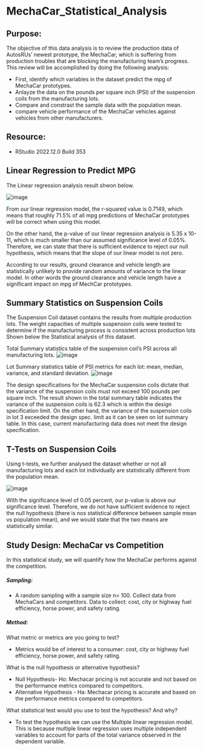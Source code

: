 # MechaCar_Statistical_Analysis

## Purpose:
The objective of this data analysis is to review the production data of AutosRUs’ newest prototype, the MechaCar, which is suffering from production troubles that are blocking the manufacturing team’s progress. This review will be accomplished by doing the following analysis:
* First, identify which variables in the dataset predict the mpg of MechaCar prototypes.
* Anlayze the data on the pounds per square inch (PSI) of the suspension coils from the manufacturing lots.
* Compare and constrast the sample data with the population mean.
* compare vehicle performance of the MechaCar vehicles against vehicles from other manufacturers.

## Resource:
* RStudio 2022.12.0 Build 353

## Linear Regression to Predict MPG

The Linear regression analysis result shwon below.

![image](https://user-images.githubusercontent.com/114262970/216568962-d1341512-fba2-411d-9201-b26ff5bf7bc8.png)


From our linear regression model, the r-squared value is 0.7149, which means that roughly 71.5% of all mpg predictions of MechaCar prototypes will be correct when using this model. 

On the other hand, the p-value of our linear regression analysis is 5.35 x 10-11, which is much smaller than our assumed significance level of 0.05%. Therefore, we can state that there is sufficient evidence to reject our null hypothesis, which means that the slope of our linear model is not zero.

According to our results, ground clearance and vehicle length are statistically unlikely to provide random amounts of variance to the linear model. In other words the ground clearance and vehicle length have a significant impact on mpg of MechCar prototypes. 

## Summary Statistics on Suspension Coils

The Suspension Coil dataset contains the results from multiple production lots. The weight capacities of multiple suspension coils were tested to determine if the manufacturing process is consistent across production lots Shown below the Statistical analysis of this dataset.

Total Summary statistics table of the suspension coil’s PSI across all manufacturing lots.
![image](https://user-images.githubusercontent.com/114262970/216581730-a64fff76-0115-4704-9146-f0435c51c23e.png)

Lot Summary statistics table of PSI metrics for each lot: mean, median, variance, and standard deviation.
![image](https://user-images.githubusercontent.com/114262970/216587655-ae6911ca-0ba3-4141-87df-e9cc4d6674f3.png)

The design specifications for the MechaCar suspension coils dictate that the variance of the suspension coils must not exceed 100 pounds per square inch. The result shown in the total summary table indicates the variance of the suspension coils is 62.3 which is within the design specification limit. On the other hand, the variance of the suspension coils in lot 3 exceeded the design spec. limit as it can be seen on lot summary table. In this case, current manufacturing data does not meet the design specification.

## T-Tests on Suspension Coils

Using t-tests, we further analysed the dataset whether or not all manufacturing lots and each lot individually are statistically different from the population mean.

![image](https://user-images.githubusercontent.com/114262970/216592795-bc64ce03-b14a-41b9-b7f6-ad7425dabd9e.png)

With the significance level of 0.05 percent, our p-value is above our significance level. Therefore, we do not have sufficient evidence to reject the null hypothesis (there is nos statistical difference between sample mean vs population mean), and we would state that the two means are statistically similar.

## Study Design: MechaCar vs Competition
In this statistical study, we will quantify how the MechaCar performs against the competition.  

##### Sampling: 
* A random sampling with a sample size n> 100. Collect data from MechaCars and competitors. Data to collect: cost, city or highway fuel efficiency, horse power, and safety rating.

##### Method: 
What metric or metrics are you going to test?
* Metrics would be of interest to a consumer: cost, city or highway fuel efficiency, horse power, and safety rating.

What is the null hypothesis or alternative hypothesis?
* Null Hypothesis- Ho: Mechacar pricing is not accurate and not based on the performance metrics compared to competitors.
* Alternative Hypothesis - Ha: Mechacar pricing is accurate and based on the performance metrics compared to competitors.

What statistical test would you use to test the hypothesis? And why?
* To test the hypothesis we can use the Multiple linear regression model. This is because multiple linear regression uses multiple independent variables to account for parts of the total variance observed in the dependent variable.

